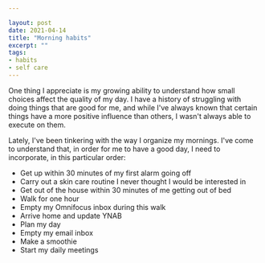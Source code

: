 ```yaml
---

layout: post
date: 2021-04-14
title: "Morning habits"
excerpt: ""
tags:
- habits
- self care
---
```

One thing I appreciate is my growing ability to understand how small choices affect the quality of my day. I have a history of struggling with doing things that are good for me, and while I've always known that certain things have a more positive influence than others, I wasn't always able to execute on them.

Lately, I've been tinkering with the way I organize my mornings. I've come to understand that, in order for me to have a good day, I need to incorporate, in this particular order:

- Get up within 30 minutes of my first alarm going off
- Carry out a skin care routine I never thought I would be interested in
- Get out of the house within 30 minutes of me getting out of bed
- Walk for one hour
- Empty my Omnifocus inbox during this walk
- Arrive home and update YNAB
- Plan my day
- Empty my email inbox
- Make a smoothie
- Start my daily meetings